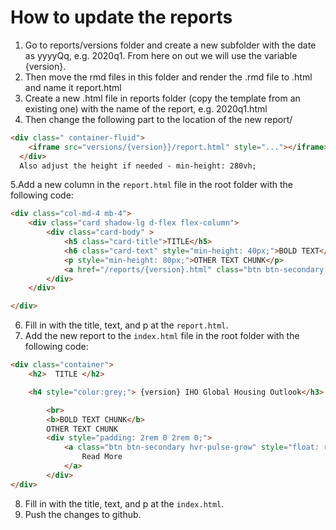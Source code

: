 # How to update the reports

1. Go to reports/versions folder and create a new subfolder with the date as yyyyQq, e.g. 2020q1. 
   From here on out we will use the variable {version}.
2. Then move the rmd files in this folder and render the .rmd file to .html and name it report.html
3. Create a new .html file in reports folder (copy the template from an existing one) with the name of the report, e.g. 2020q1.html
4. Then change the following part to the location of the new report/
```html
<div class=" container-fluid">
    <iframe src="versions/{version}}/report.html" style="..."></iframe>
  </div>
  Also adjust the height if needed - min-height: 280vh;
```
5.Add a new column in the `report.html` file in the root folder with the following code:
```html
<div class="col-md-4 mb-4">
    <div class="card shadow-lg d-flex flex-column">
        <div class="card-body" >
            <h5 class="card-title">TITLE</h5>
            <h6 class="card-text" style="min-height: 40px;">BOLD TEXT</h6>
            <p style="min-height: 80px;">OTHER TEXT CHUNK</p>
            <a href="/reports/{version}.html" class="btn btn-secondary hvr-pulse-grow" style="color:white !important;">View</a>
        </div>
    </div>

</div>
```
6. Fill in with the title, text, and p at the `report.html`.
7. Add the new report to the `index.html` file in the root folder with the following code:
```html
<div class="container">
    <h2>  TITLE </h2>

    <h4 style="color:grey;"> {version} IHO Global Housing Outlook</h3>

        <br>
        <b>BOLD TEXT CHUNK</b>  
        OTHER TEXT CHUNK
        <div style="padding: 2rem 0 2rem 0;">
            <a class="btn btn-secondary hvr-pulse-grow" style="float: right;color:white !important;"href="reports/2024q1.html">
                Read More
            </a>
        </div>
</div>
```
8. Fill in with the title, text, and p at the `index.html`.
9. Push the changes to github.